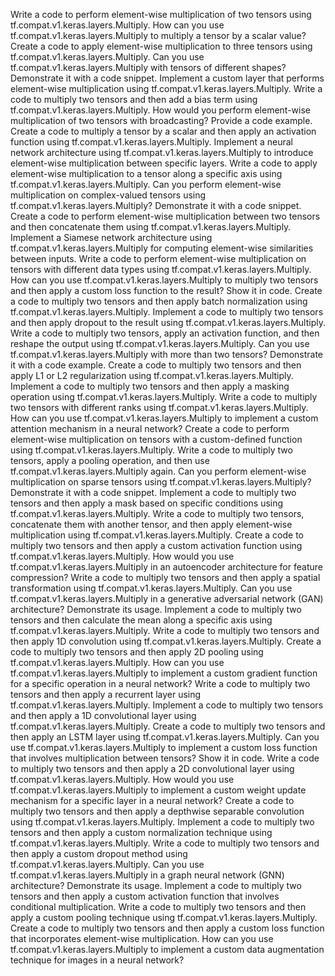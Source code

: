 Write a code to perform element-wise multiplication of two tensors using tf.compat.v1.keras.layers.Multiply.
How can you use tf.compat.v1.keras.layers.Multiply to multiply a tensor by a scalar value?
Create a code to apply element-wise multiplication to three tensors using tf.compat.v1.keras.layers.Multiply.
Can you use tf.compat.v1.keras.layers.Multiply with tensors of different shapes? Demonstrate it with a code snippet.
Implement a custom layer that performs element-wise multiplication using tf.compat.v1.keras.layers.Multiply.
Write a code to multiply two tensors and then add a bias term using tf.compat.v1.keras.layers.Multiply.
How would you perform element-wise multiplication of two tensors with broadcasting? Provide a code example.
Create a code to multiply a tensor by a scalar and then apply an activation function using tf.compat.v1.keras.layers.Multiply.
Implement a neural network architecture using tf.compat.v1.keras.layers.Multiply to introduce element-wise multiplication between specific layers.
Write a code to apply element-wise multiplication to a tensor along a specific axis using tf.compat.v1.keras.layers.Multiply.
Can you perform element-wise multiplication on complex-valued tensors using tf.compat.v1.keras.layers.Multiply? Demonstrate it with a code snippet.
Create a code to perform element-wise multiplication between two tensors and then concatenate them using tf.compat.v1.keras.layers.Multiply.
Implement a Siamese network architecture using tf.compat.v1.keras.layers.Multiply for computing element-wise similarities between inputs.
Write a code to perform element-wise multiplication on tensors with different data types using tf.compat.v1.keras.layers.Multiply.
How can you use tf.compat.v1.keras.layers.Multiply to multiply two tensors and then apply a custom loss function to the result? Show it in code.
Create a code to multiply two tensors and then apply batch normalization using tf.compat.v1.keras.layers.Multiply.
Implement a code to multiply two tensors and then apply dropout to the result using tf.compat.v1.keras.layers.Multiply.
Write a code to multiply two tensors, apply an activation function, and then reshape the output using tf.compat.v1.keras.layers.Multiply.
Can you use tf.compat.v1.keras.layers.Multiply with more than two tensors? Demonstrate it with a code example.
Create a code to multiply two tensors and then apply L1 or L2 regularization using tf.compat.v1.keras.layers.Multiply.
Implement a code to multiply two tensors and then apply a masking operation using tf.compat.v1.keras.layers.Multiply.
Write a code to multiply two tensors with different ranks using tf.compat.v1.keras.layers.Multiply.
How can you use tf.compat.v1.keras.layers.Multiply to implement a custom attention mechanism in a neural network?
Create a code to perform element-wise multiplication on tensors with a custom-defined function using tf.compat.v1.keras.layers.Multiply.
Write a code to multiply two tensors, apply a pooling operation, and then use tf.compat.v1.keras.layers.Multiply again.
Can you perform element-wise multiplication on sparse tensors using tf.compat.v1.keras.layers.Multiply? Demonstrate it with a code snippet.
Implement a code to multiply two tensors and then apply a mask based on specific conditions using tf.compat.v1.keras.layers.Multiply.
Write a code to multiply two tensors, concatenate them with another tensor, and then apply element-wise multiplication using tf.compat.v1.keras.layers.Multiply.
Create a code to multiply two tensors and then apply a custom activation function using tf.compat.v1.keras.layers.Multiply.
How would you use tf.compat.v1.keras.layers.Multiply in an autoencoder architecture for feature compression?
Write a code to multiply two tensors and then apply a spatial transformation using tf.compat.v1.keras.layers.Multiply.
Can you use tf.compat.v1.keras.layers.Multiply in a generative adversarial network (GAN) architecture? Demonstrate its usage.
Implement a code to multiply two tensors and then calculate the mean along a specific axis using tf.compat.v1.keras.layers.Multiply.
Write a code to multiply two tensors and then apply 1D convolution using tf.compat.v1.keras.layers.Multiply.
Create a code to multiply two tensors and then apply 2D pooling using tf.compat.v1.keras.layers.Multiply.
How can you use tf.compat.v1.keras.layers.Multiply to implement a custom gradient function for a specific operation in a neural network?
Write a code to multiply two tensors and then apply a recurrent layer using tf.compat.v1.keras.layers.Multiply.
Implement a code to multiply two tensors and then apply a 1D convolutional layer using tf.compat.v1.keras.layers.Multiply.
Create a code to multiply two tensors and then apply an LSTM layer using tf.compat.v1.keras.layers.Multiply.
Can you use tf.compat.v1.keras.layers.Multiply to implement a custom loss function that involves multiplication between tensors? Show it in code.
Write a code to multiply two tensors and then apply a 2D convolutional layer using tf.compat.v1.keras.layers.Multiply.
How would you use tf.compat.v1.keras.layers.Multiply to implement a custom weight update mechanism for a specific layer in a neural network?
Create a code to multiply two tensors and then apply a depthwise separable convolution using tf.compat.v1.keras.layers.Multiply.
Implement a code to multiply two tensors and then apply a custom normalization technique using tf.compat.v1.keras.layers.Multiply.
Write a code to multiply two tensors and then apply a custom dropout method using tf.compat.v1.keras.layers.Multiply.
Can you use tf.compat.v1.keras.layers.Multiply in a graph neural network (GNN) architecture? Demonstrate its usage.
Implement a code to multiply two tensors and then apply a custom activation function that involves conditional multiplication.
Write a code to multiply two tensors and then apply a custom pooling technique using tf.compat.v1.keras.layers.Multiply.
Create a code to multiply two tensors and then apply a custom loss function that incorporates element-wise multiplication.
How can you use tf.compat.v1.keras.layers.Multiply to implement a custom data augmentation technique for images in a neural network?